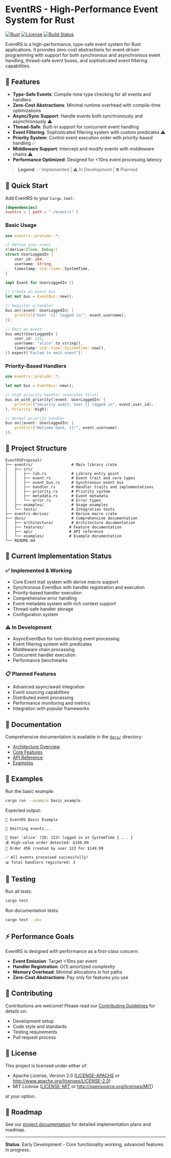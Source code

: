 # EventRS - High-Performance Event System for Rust

[![Rust](https://img.shields.io/badge/rust-1.70%2B-orange.svg)](https://www.rust-lang.org)
[![License](https://img.shields.io/badge/license-MIT%2FApache--2.0-blue.svg)](LICENSE)
[![Build Status](https://img.shields.io/badge/build-passing-brightgreen.svg)](https://github.com/username/eventrs/actions)

EventRS is a high-performance, type-safe event system for Rust applications. It provides zero-cost abstractions for event-driven programming with support for both synchronous and asynchronous event handling, thread-safe event buses, and sophisticated event filtering capabilities.

## 🚀 Features

- **Type-Safe Events**: Compile-time type checking for all events and handlers
- **Zero-Cost Abstractions**: Minimal runtime overhead with compile-time optimizations
- **Async/Sync Support**: Handle events both synchronously and asynchronously ⚠️
- **Thread-Safe**: Built-in support for concurrent event handling
- **Event Filtering**: Sophisticated filtering system with custom predicates ⚠️
- **Priority System**: Control event execution order with priority-based handling ✅
- **Middleware Support**: Intercept and modify events with middleware chains ⚠️
- **Performance Optimized**: Designed for <10ns event processing latency

> **Legend**: ✅ Implemented | ⚠️ In Development | ❌ Planned

## 🏃 Quick Start

Add EventRS to your `Cargo.toml`:

```toml
[dependencies]
eventrs = { path = "./eventrs" }
```

### Basic Usage

```rust
use eventrs::prelude::*;

// Define your event
#[derive(Clone, Debug)]
struct UserLoggedIn {
    user_id: u64,
    username: String,
    timestamp: std::time::SystemTime,
}

impl Event for UserLoggedIn {}

// Create an event bus
let mut bus = EventBus::new();

// Register a handler
bus.on(|event: UserLoggedIn| {
    println!("User '{}' logged in!", event.username);
});

// Emit an event
bus.emit(UserLoggedIn {
    user_id: 123,
    username: "alice".to_string(),
    timestamp: std::time::SystemTime::now(),
}).expect("Failed to emit event");
```

### Priority-Based Handlers

```rust
use eventrs::prelude::*;

let mut bus = EventBus::new();

// High priority handler (executes first)
bus.on_with_priority(|event: UserLoggedIn| {
    println!("Security audit: User {} logged in", event.user_id);
}, Priority::High);

// Normal priority handler
bus.on(|event: UserLoggedIn| {
    println!("Welcome back, {}!", event.username);
});
```

## 📁 Project Structure

```
EventRSProposal/
├── eventrs/                 # Main library crate
│   ├── src/
│   │   ├── lib.rs           # Library entry point
│   │   ├── event.rs         # Event trait and core types
│   │   ├── event_bus.rs     # Synchronous event bus
│   │   ├── handler.rs       # Handler traits and implementations
│   │   ├── priority.rs      # Priority system
│   │   ├── metadata.rs      # Event metadata
│   │   └── error.rs         # Error types
│   ├── examples/            # Usage examples
│   └── tests/               # Integration tests
├── eventrs-derive/          # Derive macro crate
├── docs/                    # Comprehensive documentation
│   ├── architecture/        # Architecture documentation
│   ├── features/           # Feature documentation
│   ├── api/                # API reference
│   └── examples/           # Example documentation
└── README.md
```

## 🔧 Current Implementation Status

### ✅ **Implemented & Working**
- Core Event trait system with derive macro support
- Synchronous EventBus with handler registration and execution
- Priority-based handler execution
- Comprehensive error handling
- Event metadata system with rich context support
- Thread-safe handler storage
- Configuration system

### ⚠️ **In Development**
- AsyncEventBus for non-blocking event processing
- Event filtering system with predicates
- Middleware chain processing
- Concurrent handler execution
- Performance benchmarks

### 📋 **Planned Features**
- Advanced async/await integration
- Event sourcing capabilities
- Distributed event processing
- Performance monitoring and metrics
- Integration with popular frameworks

## 📖 Documentation

Comprehensive documentation is available in the [`docs/`](./docs/) directory:

- [Architecture Overview](./docs/architecture/overview.md)
- [Core Features](./docs/features/)
- [API Reference](./docs/api/)
- [Examples](./docs/examples/)

## 🧪 Examples

Run the basic example:

```bash
cargo run --example basic_example
```

Expected output:
```
🚀 EventRS Basic Example

📡 Emitting events...

👤 User 'alice' (ID: 123) logged in at SystemTime { ... }
💰 High-value order detected: $149.99
🛒 Order 456 created by user 123 for $149.99

✅ All events processed successfully!
📊 Total handlers registered: 3
```

## 🔬 Testing

Run all tests:

```bash
cargo test
```

Run documentation tests:

```bash
cargo test --doc
```

## ⚡ Performance Goals

EventRS is designed with performance as a first-class concern:

- **Event Emission**: Target <10ns per event
- **Handler Registration**: O(1) amortized complexity
- **Memory Overhead**: Minimal allocations in hot paths
- **Zero-Cost Abstractions**: Pay only for features you use

## 🤝 Contributing

Contributions are welcome! Please read our [Contributing Guidelines](./docs/contributing/) for details on:

- Development setup
- Code style and standards
- Testing requirements
- Pull request process

## 📄 License

This project is licensed under either of:

- Apache License, Version 2.0 ([LICENSE-APACHE](LICENSE-APACHE) or http://www.apache.org/licenses/LICENSE-2.0)
- MIT License ([LICENSE-MIT](LICENSE-MIT) or http://opensource.org/licenses/MIT)

at your option.

## 🎯 Roadmap

See our [project documentation](./docs/) for detailed implementation plans and roadmap.

---

**Status**: Early Development - Core functionality working, advanced features in progress.